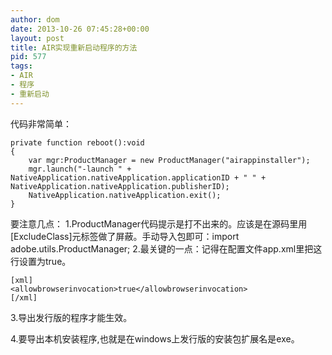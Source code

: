 ```yaml
---
author: dom
date: 2013-10-26 07:45:28+00:00
layout: post
title: AIR实现重新启动程序的方法
pid: 577
tags:
- AIR
- 程序
- 重新启动
---
```


代码非常简单：

    
    
    private function reboot():void
    {
    	var mgr:ProductManager = new ProductManager("airappinstaller");
    	mgr.launch("-launch " + NativeApplication.nativeApplication.applicationID + " " + NativeApplication.nativeApplication.publisherID);
    	NativeApplication.nativeApplication.exit();
    }
    
    


要注意几点：
1.ProductManager代码提示是打不出来的。应该是在源码里用[ExcludeClass]元标签做了屏蔽。手动导入包即可：import adobe.utils.ProductManager;
2.最关键的一点：记得在配置文件app.xml里把这行设置为true。

    
    
    [xml]
    <allowbrowserinvocation>true</allowbrowserinvocation>
    [/xml]
    


3.导出发行版的程序才能生效。

4.要导出本机安装程序,也就是在windows上发行版的安装包扩展名是exe。
